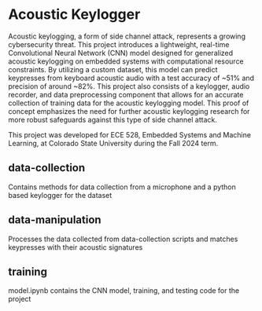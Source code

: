 # Acoustic Keylogger
Acoustic keylogging, a form of side channel attack, represents a growing cybersecurity threat. This project introduces a lightweight, real-time Convolutional Neural Network (CNN) model designed for generalized acoustic keylogging on embedded systems with computational resource constraints. By utilizing a custom dataset, this model can predict keypresses from keyboard acoustic audio with a test accuracy of ~51% and precision of around ~82%. This project also consists of a keylogger, audio recorder, and data preprocessing component that allows for an accurate collection of training data for the acoustic keylogging model. This proof of concept emphasizes the need for further acoustic keylogging research for more robust safeguards against this type of side channel attack.

This project was developed for ECE 528, Embedded Systems and Machine Learning, at Colorado State University during the Fall 2024 term.

## data-collection
Contains methods for data collection from a microphone and a python based keylogger for the dataset

## data-manipulation
Processes the data collected from data-collection scripts and matches keypresses with their acoustic signatures

## training
model.ipynb contains the CNN model, training, and testing code for the project
